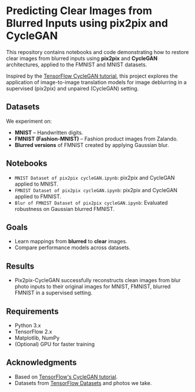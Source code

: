 # Predicting Clear Images from Blurred Inputs using pix2pix and CycleGAN

This repository contains notebooks and code demonstrating how to restore clear images from blurred inputs using **pix2pix** and **CycleGAN** architectures, applied to the FMNIST and MNIST datasets.

Inspired by the [TensorFlow CycleGAN tutorial](https://www.tensorflow.org/tutorials/generative/cyclegan), this project explores the application of image-to-image translation models for image deblurring in a supervised (pix2pix) and unpaired (CycleGAN) setting.

## Datasets

We experiment on:
- **MNIST** – Handwritten digits.
- **FMNIST (Fashion-MNIST)** – Fashion product images from Zalando.
- **Blurred versions** of FMNIST created by applying Gaussian blur.

## Notebooks

- `MNIST Dataset of pix2pix cycleGAN.ipynb`: pix2pix and CycleGAN applied to MNIST.
- `FMNIST Dataset of pix2pix cycleGAN.ipynb`: pix2pix and CycleGAN applied to FMNIST.
- `Blur of FMNIST Dataset of pix2pix cycleGAN.ipynb`: Evaluated robustness on Gaussian blurred FMNIST.

## Goals

- Learn mappings from **blurred** to **clear** images.
- Compare performance models across datasets.

## Results

- Pix2pix-CycleGAN successfully reconstructs clean images from blur photo inputs to their original images for MNIST, FMNIST, blurred FMNIST in a supervised setting.

## Requirements

- Python 3.x
- TensorFlow 2.x
- Matplotlib, NumPy
- (Optional) GPU for faster training

## Acknowledgments

- Based on [TensorFlow's CycleGAN tutorial](https://www.tensorflow.org/tutorials/generative/cyclegan).
- Datasets from [TensorFlow Datasets](https://www.tensorflow.org/datasets) and photos we take.
